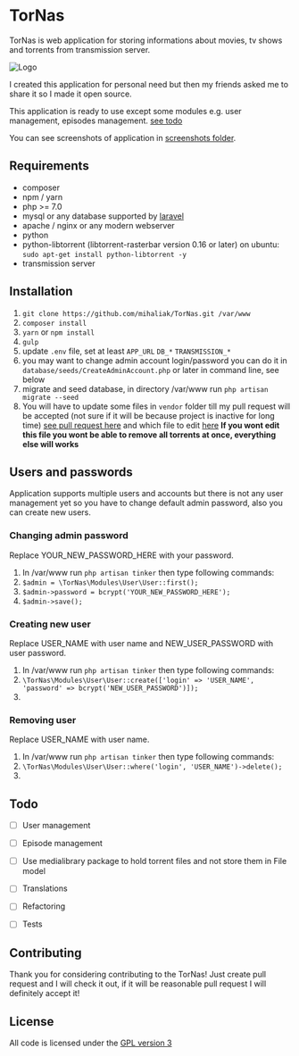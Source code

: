 # TorNas

TorNas is web application for storing informations about movies, tv shows and torrents from transmission server.

![Logo](https://raw.githubusercontent.com/mihaliak/TorNas/master/screenshots/files.png)

I created this application for personal need but then my friends asked me to share it so I made it open source.

This application is ready to use except some modules e.g. user management, episodes management. [see todo](https://github.com/mihaliak/TorNas#todo)

You can see screenshots of application in [screenshots folder](https://github.com/mihaliak/TorNas/tree/master/screenshots).

## Requirements
* composer
* npm / yarn
* php >= 7.0
* mysql or any database supported by [laravel](https://laravel.com/docs/5.3/database#introduction)
* apache / nginx or any modern webserver
* python
* python-libtorrent (libtorrent-rasterbar version 0.16 or later) on ubuntu: `sudo apt-get install python-libtorrent -y`
* transmission server

## Installation
1. `git clone https://github.com/mihaliak/TorNas.git /var/www`
2. `composer install`
3. `yarn` or `npm install`
4. `gulp`
5. update `.env` file, set at least `APP_URL` `DB_*` `TRANSMISSION_*`
6. you may want to change admin account login/password you can do it in `database/seeds/CreateAdminAccount.php` or later in command line, see below
7. migrate and seed database, in directory /var/www run `php artisan migrate --seed`
8. You will have to update some files in `vendor` folder till my pull request will be accepted (not sure if it will be because project is inactive for long time) [see pull request here](https://github.com/kleiram/transmission-php/pull/67) and which file to edit [here](https://github.com/kleiram/transmission-php/pull/67/files#diff-866a7189c0f6cddb6312d0a3d4794e66) **If you wont edit this file you wont be able to remove all torrents at once, everything else will works**

## Users and passwords
Application supports multiple users and accounts but there is not any user management yet so you have to change default admin password, also you can create new users.

### Changing admin password
Replace YOUR_NEW_PASSWORD_HERE with your password.

1. In /var/www run `php artisan tinker` then type following commands:
2. `$admin = \TorNas\Modules\User\User::first();`
3. `$admin->password = bcrypt('YOUR_NEW_PASSWORD_HERE');`
4. `$admin->save();`

### Creating new user
Replace USER_NAME with user name and NEW_USER_PASSWORD with user password.

1. In /var/www run `php artisan tinker` then type following commands:
2. `\TorNas\Modules\User\User::create(['login' => 'USER_NAME', 'password' => bcrypt('NEW_USER_PASSWORD')]);`
3. 

### Removing user
Replace USER_NAME with user name.

1. In /var/www run `php artisan tinker` then type following commands:
2. `\TorNas\Modules\User\User::where('login', 'USER_NAME')->delete();`
3. 

## Todo
- [ ] User management
- [ ] Episode management
- [ ] Use medialibrary package to hold torrent files and not store them in File model
- [ ] Translations
- [ ] Refactoring
- [ ] Tests


## Contributing
Thank you for considering contributing to the TorNas! Just create pull request and I will check it out, if it will be reasonable pull request I will definitely accept it!

## License
All code is licensed under the [GPL version 3](http://www.gnu.org/licenses/gpl.html)